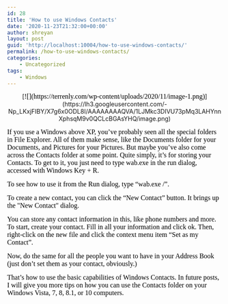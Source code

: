 ```yaml
---
id: 28
title: 'How to use Windows Contacts'
date: '2020-11-23T21:32:00+00:00'
author: shreyan
layout: post
guid: 'http://localhost:10004/how-to-use-windows-contacts/'
permalink: /how-to-use-windows-contacts/
categories:
    - Uncategorized
tags:
    - Windows
---
```


<font color="#000000" face="Lucida Grande" size="3"> </font>

<font color="#000000" face="Lucida Grande" size="3"></font>

<font color="#000000" face="Lucida Grande" size="3"> </font>

<div class="separator" style="text-align: center; clear: both;">[<font color="#000000" face="Lucida Grande" size="3">![](https://terrenly.com/wp-content/uploads/2020/11/image-1.png)</font>](https://lh3.googleusercontent.com/-Np_LKxjFIBY/X7g6x0ODL8I/AAAAAAAAQVA/1LJMkc3DIVU73pMq3LAHYnnXphsqM9v0QCLcBGAsYHQ/image.png)</div><font color="#000000" face="Lucida Grande" size="3"> </font>

<font color="#000000" face="Lucida Grande" size="3">If you use a Windows above XP, you’ve probably seen all the special folders in File Explorer. All of them make sense, like the Documents folder for your Documents, and Pictures for your Pictures. But maybe you’ve also come across the Contacts folder at some point. Quite simply, it’s for storing your Contacts. To get to it, you just need to type wab.exe in the run dialog, accessed with Windows Key + R. </font>

<font color="#000000" face="Lucida Grande" size="3">To see how to use it from the Run dialog, type “wab.exe /”.</font>

<font color="#000000" face="Lucida Grande" size="3"></font>

<font color="#000000" face="Lucida Grande" size="3">To create a new contact, you can click the “New Contact” button. It brings up the "New Contact" dialog.</font>

<font color="#000000" face="Lucida Grande" size="3"></font>

<font color="#000000" face="Lucida Grande" size="3">You can store any contact information in this, like phone numbers and more. To start, create your contact. Fill in all your information and click ok. Then, right-click on the new file and click the context menu item “Set as my Contact”.</font>

<font color="#000000" face="Lucida Grande" size="3">Now, do the same for all the people you want to have in your Address Book (just don’t set them as your contact, obviously.)</font>

<font color="#000000" face="Lucida Grande" size="3">That’s how to use the basic capabilities of Windows Contacts. In future posts, I will give you more tips on how you can use the Contacts folder on your Windows Vista, 7, 8, 8.1, or 10 computers. </font>

<div class="ms-editor-squiggler" data-darkreader-inline-bgcolor="data-darkreader-inline-bgcolor" data-darkreader-inline-bgimage="data-darkreader-inline-bgimage" data-darkreader-inline-border-bottom="data-darkreader-inline-border-bottom" data-darkreader-inline-border-left="data-darkreader-inline-border-left" data-darkreader-inline-border-right="data-darkreader-inline-border-right" data-darkreader-inline-border-top="data-darkreader-inline-border-top" data-darkreader-inline-boxshadow="data-darkreader-inline-boxshadow" data-darkreader-inline-color="data-darkreader-inline-color" data-darkreader-inline-fill="data-darkreader-inline-fill" data-darkreader-inline-outline="data-darkreader-inline-outline" data-darkreader-inline-stroke="data-darkreader-inline-stroke" style="display: block; filter: initial; counter-increment: initial; counter-reset: initial; border-spacing: initial; pointer-events: initial; overflow-wrap: initial; animation: initial; transition: initial; -webkit-box-align: initial; -webkit-box-flex: initial; flex: initial; -webkit-box-ordinal-group: initial; order: initial; text-shadow: initial; -webkit-box-orient: initial; -webkit-box-direction: initial; -webkit-app-region: initial; -webkit-border-image: initial; -webkit-box-decoration-break: initial; -webkit-box-pack: initial; -webkit-box-reflect: initial; -webkit-font-size-delta: initial; -webkit-font-smoothing: initial; -webkit-highlight: initial; -webkit-hyphenate-character: initial; -webkit-line-break: initial; -webkit-line-clamp: initial; -webkit-locale: initial; -webkit-mask-box-image: initial; -webkit-mask-composite: initial; -webkit-mask: initial; -webkit-perspective-origin-x: initial; -webkit-perspective-origin-y: initial; -webkit-print-color-adjust: initial; -webkit-rtl-ordering: initial; -webkit-ruby-position: initial; -webkit-tap-highlight-color: initial; -webkit-text-combine: initial; -webkit-text-decorations-in-effect: initial; -webkit-text-emphasis-position: initial; -webkit-text-emphasis: initial; -webkit-text-fill-color: initial; -webkit-text-orientation: initial; -webkit-text-security: initial; -webkit-text-stroke: initial; -webkit-transform-origin-x: initial; -webkit-transform-origin-y: initial; -webkit-transform-origin-z: initial; -webkit-user-drag: initial; -webkit-user-modify: initial; -webkit-writing-mode: initial; appearance: initial; backdrop-filter: initial; backface-visibility: initial; background-blend-mode: initial; block-size: initial; border-block-end: initial; border-block-start: initial; border-inline-end: initial; border-inline-start: initial; break-after: initial; break-before: initial; break-inside: initial; buffered-rendering: initial; caret-color: initial; color-interpolation: initial; color-rendering: initial; color-scheme: initial; column-fill: initial; column-rule: initial; column-span: initial; columns: initial; contain-intrinsic-size: initial; contain: initial; content-visibility: initial; counter-set: initial; cx: initial; cy: initial; d: initial; flex-flow: initial; font-feature-settings: initial; font-kerning: initial; font-optical-sizing: initial; font-variation-settings: initial; forced-color-adjust: initial; gap: initial; grid-area: initial; grid: initial; hyphens: initial; image-orientation: initial; image-rendering: initial; inline-size: initial; isolation: initial; margin-block-end: initial; margin-block-start: initial; margin-inline-end: initial; margin-inline-start: initial; mask-type: initial; max-block-size: initial; max-inline-size: initial; min-block-size: initial; min-inline-size: initial; mix-blend-mode: initial; object-fit: initial; object-position: initial; offset: initial; outline-offset: initial; overflow-anchor: initial; overscroll-behavior-block: initial; overscroll-behavior-inline: initial; overscroll-behavior: initial; padding-block-end: initial; padding-block-start: initial; padding-inline-end: initial; padding-inline-start: initial; page-orientation: initial; page: initial; paint-order: initial; perspective-origin: initial; perspective: initial; place-content: initial; place-items: initial; place-self: initial; r: initial; resize: initial; rx: initial; ry: initial; scroll-behavior: initial; scroll-margin-block: initial; scroll-margin-inline: initial; scroll-margin: initial; scroll-padding-block: initial; scroll-padding-inline: initial; scroll-padding: initial; scroll-snap-align: initial; scroll-snap-stop: initial; scroll-snap-type: initial; shape-image-threshold: initial; shape-margin: initial; shape-outside: initial; shape-rendering: initial; size: initial; speak: initial; tab-size: initial; text-combine-upright: initial; text-decoration-skip-ink: initial; text-orientation: initial; text-rendering: initial; text-size-adjust: initial; touch-action: initial; transform-box: initial; transform-style: initial; user-select: initial; vector-effect: initial; will-change: initial; x: initial; y: initial;"><font color="#000000" face="Lucida Grande" size="3"></font></div><div class="ms-editor-squiggler" data-darkreader-inline-bgcolor="data-darkreader-inline-bgcolor" data-darkreader-inline-bgimage="data-darkreader-inline-bgimage" data-darkreader-inline-border-bottom="data-darkreader-inline-border-bottom" data-darkreader-inline-border-left="data-darkreader-inline-border-left" data-darkreader-inline-border-right="data-darkreader-inline-border-right" data-darkreader-inline-border-top="data-darkreader-inline-border-top" data-darkreader-inline-boxshadow="data-darkreader-inline-boxshadow" data-darkreader-inline-color="data-darkreader-inline-color" data-darkreader-inline-fill="data-darkreader-inline-fill" data-darkreader-inline-outline="data-darkreader-inline-outline" data-darkreader-inline-stroke="data-darkreader-inline-stroke" style="display: block; filter: initial; counter-increment: initial; counter-reset: initial; border-spacing: initial; pointer-events: initial; overflow-wrap: initial; animation: initial; transition: initial; -webkit-box-align: initial; -webkit-box-flex: initial; flex: initial; -webkit-box-ordinal-group: initial; order: initial; text-shadow: initial; -webkit-box-orient: initial; -webkit-box-direction: initial; -webkit-app-region: initial; -webkit-border-image: initial; -webkit-box-decoration-break: initial; -webkit-box-pack: initial; -webkit-box-reflect: initial; -webkit-font-size-delta: initial; -webkit-font-smoothing: initial; -webkit-highlight: initial; -webkit-hyphenate-character: initial; -webkit-line-break: initial; -webkit-line-clamp: initial; -webkit-locale: initial; -webkit-mask-box-image: initial; -webkit-mask-composite: initial; -webkit-mask: initial; -webkit-perspective-origin-x: initial; -webkit-perspective-origin-y: initial; -webkit-print-color-adjust: initial; -webkit-rtl-ordering: initial; -webkit-ruby-position: initial; -webkit-tap-highlight-color: initial; -webkit-text-combine: initial; -webkit-text-decorations-in-effect: initial; -webkit-text-emphasis-position: initial; -webkit-text-emphasis: initial; -webkit-text-fill-color: initial; -webkit-text-orientation: initial; -webkit-text-security: initial; -webkit-text-stroke: initial; -webkit-transform-origin-x: initial; -webkit-transform-origin-y: initial; -webkit-transform-origin-z: initial; -webkit-user-drag: initial; -webkit-user-modify: initial; -webkit-writing-mode: initial; appearance: initial; backdrop-filter: initial; backface-visibility: initial; background-blend-mode: initial; block-size: initial; border-block-end: initial; border-block-start: initial; border-inline-end: initial; border-inline-start: initial; break-after: initial; break-before: initial; break-inside: initial; buffered-rendering: initial; caret-color: initial; color-interpolation: initial; color-rendering: initial; color-scheme: initial; column-fill: initial; column-rule: initial; column-span: initial; columns: initial; contain-intrinsic-size: initial; contain: initial; content-visibility: initial; counter-set: initial; cx: initial; cy: initial; d: initial; flex-flow: initial; font-feature-settings: initial; font-kerning: initial; font-optical-sizing: initial; font-variation-settings: initial; forced-color-adjust: initial; gap: initial; grid-area: initial; grid: initial; hyphens: initial; image-orientation: initial; image-rendering: initial; inline-size: initial; isolation: initial; margin-block-end: initial; margin-block-start: initial; margin-inline-end: initial; margin-inline-start: initial; mask-type: initial; max-block-size: initial; max-inline-size: initial; min-block-size: initial; min-inline-size: initial; mix-blend-mode: initial; object-fit: initial; object-position: initial; offset: initial; outline-offset: initial; overflow-anchor: initial; overscroll-behavior-block: initial; overscroll-behavior-inline: initial; overscroll-behavior: initial; padding-block-end: initial; padding-block-start: initial; padding-inline-end: initial; padding-inline-start: initial; page-orientation: initial; page: initial; paint-order: initial; perspective-origin: initial; perspective: initial; place-content: initial; place-items: initial; place-self: initial; r: initial; resize: initial; rx: initial; ry: initial; scroll-behavior: initial; scroll-margin-block: initial; scroll-margin-inline: initial; scroll-margin: initial; scroll-padding-block: initial; scroll-padding-inline: initial; scroll-padding: initial; scroll-snap-align: initial; scroll-snap-stop: initial; scroll-snap-type: initial; shape-image-threshold: initial; shape-margin: initial; shape-outside: initial; shape-rendering: initial; size: initial; speak: initial; tab-size: initial; text-combine-upright: initial; text-decoration-skip-ink: initial; text-orientation: initial; text-rendering: initial; text-size-adjust: initial; touch-action: initial; transform-box: initial; transform-style: initial; user-select: initial; vector-effect: initial; will-change: initial; x: initial; y: initial;"><font color="#000000" face="Lucida Grande" size="3"></font></div><div class="ms-editor-squiggler" style="display: block; filter: initial; counter-increment: initial; counter-reset: initial; border-spacing: initial; pointer-events: initial; overflow-wrap: initial; animation: initial; transition: initial; -webkit-box-align: initial; -webkit-box-flex: initial; flex: initial; -webkit-box-ordinal-group: initial; order: initial; text-shadow: initial; -webkit-box-orient: initial; -webkit-box-direction: initial; -webkit-app-region: initial; -webkit-border-image: initial; -webkit-box-decoration-break: initial; -webkit-box-pack: initial; -webkit-box-reflect: initial; -webkit-font-size-delta: initial; -webkit-font-smoothing: initial; -webkit-highlight: initial; -webkit-hyphenate-character: initial; -webkit-line-break: initial; -webkit-line-clamp: initial; -webkit-locale: initial; -webkit-mask-box-image: initial; -webkit-mask-composite: initial; -webkit-mask: initial; -webkit-perspective-origin-x: initial; -webkit-perspective-origin-y: initial; -webkit-print-color-adjust: initial; -webkit-rtl-ordering: initial; -webkit-ruby-position: initial; -webkit-tap-highlight-color: initial; -webkit-text-combine: initial; -webkit-text-decorations-in-effect: initial; -webkit-text-emphasis-position: initial; -webkit-text-emphasis: initial; -webkit-text-fill-color: initial; -webkit-text-orientation: initial; -webkit-text-security: initial; -webkit-text-stroke: initial; -webkit-transform-origin-x: initial; -webkit-transform-origin-y: initial; -webkit-transform-origin-z: initial; -webkit-user-drag: initial; -webkit-user-modify: initial; -webkit-writing-mode: initial; appearance: initial; backdrop-filter: initial; backface-visibility: initial; background-blend-mode: initial; block-size: initial; border-block-end: initial; border-block-start: initial; border-inline-end: initial; border-inline-start: initial; break-after: initial; break-before: initial; break-inside: initial; buffered-rendering: initial; caret-color: initial; color-interpolation: initial; color-rendering: initial; color-scheme: initial; column-fill: initial; column-rule: initial; column-span: initial; columns: initial; contain-intrinsic-size: initial; contain: initial; content-visibility: initial; counter-set: initial; cx: initial; cy: initial; d: initial; flex-flow: initial; font-feature-settings: initial; font-kerning: initial; font-optical-sizing: initial; font-variation-settings: initial; forced-color-adjust: initial; gap: initial; grid-area: initial; grid: initial; hyphens: initial; image-orientation: initial; image-rendering: initial; inline-size: initial; isolation: initial; margin-block-end: initial; margin-block-start: initial; margin-inline-end: initial; margin-inline-start: initial; mask-type: initial; max-block-size: initial; max-inline-size: initial; min-block-size: initial; min-inline-size: initial; mix-blend-mode: initial; object-fit: initial; object-position: initial; offset: initial; outline-offset: initial; overflow-anchor: initial; overscroll-behavior-block: initial; overscroll-behavior-inline: initial; overscroll-behavior: initial; padding-block-end: initial; padding-block-start: initial; padding-inline-end: initial; padding-inline-start: initial; page-orientation: initial; page: initial; paint-order: initial; perspective-origin: initial; perspective: initial; place-content: initial; place-items: initial; place-self: initial; r: initial; resize: initial; rx: initial; ry: initial; scroll-behavior: initial; scroll-margin-block: initial; scroll-margin-inline: initial; scroll-margin: initial; scroll-padding-block: initial; scroll-padding-inline: initial; scroll-padding: initial; scroll-snap-align: initial; scroll-snap-stop: initial; scroll-snap-type: initial; shape-image-threshold: initial; shape-margin: initial; shape-outside: initial; shape-rendering: initial; size: initial; speak: initial; tab-size: initial; text-combine-upright: initial; text-decoration-skip-ink: initial; text-orientation: initial; text-rendering: initial; text-size-adjust: initial; touch-action: initial; transform-box: initial; transform-style: initial; user-select: initial; vector-effect: initial; will-change: initial; x: initial; y: initial; origin-trial-test-property: initial;"><font color="#000000" face="Lucida Grande" size="3"></font></div><font color="#000000" face="Lucida Grande" size="3"></font>